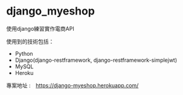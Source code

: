 # django_myeshop

使用django練習實作電商API

使用到的技術包括：
+ Python
+ Django(django-restframework, django-restframework-simplejwt)
+ MySQL
+ Heroku


專案地址 :　https://django-myeshop.herokuapp.com/ <br>
